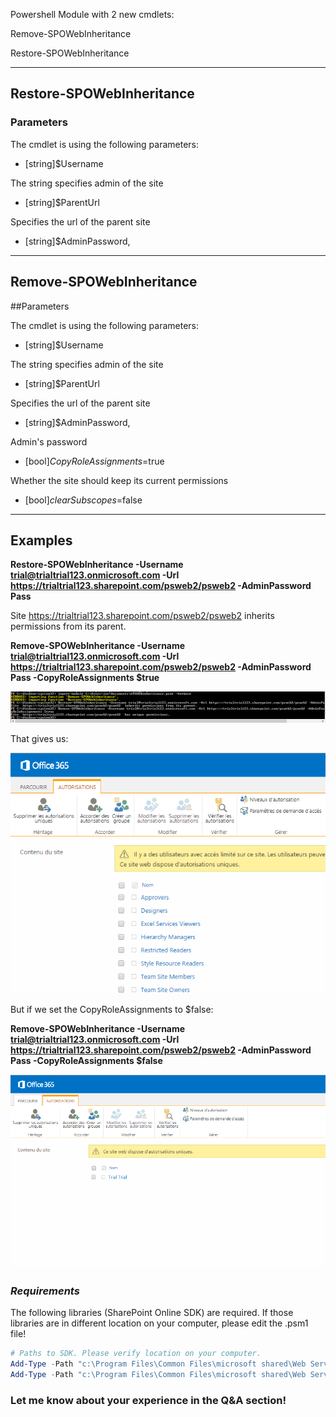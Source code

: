 Powershell Module with 2 new cmdlets:

Remove-SPOWebInheritance

Restore-SPOWebInheritance

---
## Restore-SPOWebInheritance

### Parameters

The cmdlet is using the following parameters:

- [string]$Username

The string specifies admin of the site

- [string]$ParentUrl

Specifies the url of the parent site

- [string]$AdminPassword,  
 
---
## Remove-SPOWebInheritance

##Parameters

The cmdlet is using the following parameters:

- [string]$Username

The string specifies admin of the site

- [string]$ParentUrl

Specifies the url of the parent site

- [string]$AdminPassword,    

Admin's password

- [bool]$CopyRoleAssignments=$true

Whether the site should keep its current permissions

- [bool]$clearSubscopes=$false
 
---
## Examples

**Restore-SPOWebInheritance -Username trial@trialtrial123.onmicrosoft.com -Url https://trialtrial123.sharepoint.com/psweb2/psweb2 -AdminPassword Pass**

Site  https://trialtrial123.sharepoint.com/psweb2/psweb2  inherits permissions from its parent.

**Remove-SPOWebInheritance -Username trial@trialtrial123.onmicrosoft.com -Url https://trialtrial123.sharepoint.com/psweb2/psweb2 -AdminPassword Pass -CopyRoleAssignments $true**

<img src="../Modify Web Inherited Permissions/images/WEbInheritance.PNG">

That gives us:

<img src="../Modify Web Inherited Permissions/images/WEbInheritance2.PNG"> 

But if we set the CopyRoleAssignments to $false:

**Remove-SPOWebInheritance -Username trial@trialtrial123.onmicrosoft.com -Url https://trialtrial123.sharepoint.com/psweb2/psweb2 -AdminPassword Pass -CopyRoleAssignments $false**

<img src="../Modify Web Inherited Permissions/images/WEbInheritance3.PNG">

### *Requirements*

The following libraries (SharePoint Online SDK) are required. If those libraries are in different location on your computer, please edit the .psm1 file!

```PowerShell
# Paths to SDK. Please verify location on your computer.    
Add-Type -Path "c:\Program Files\Common Files\microsoft shared\Web Server Extensions\15\ISAPI\Microsoft.SharePoint.Client.dll"     
Add-Type -Path "c:\Program Files\Common Files\microsoft shared\Web Server Extensions\15\ISAPI\Microsoft.SharePoint.Client.Runtime.dll" 
 ```
### Let me know about your experience in the Q&A section!

 
